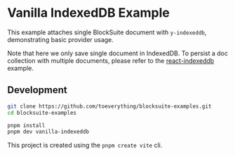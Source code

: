 # Vanilla IndexedDB Example

This example attaches single BlockSuite document with `y-indexeddb`, demonstrating basic provider usage.

Note that here we only save single document in IndexedDB. To persist a doc collection with multiple documents, please refer to the [react-indexeddb](../react-indexeddb/) example.

## Development

```sh
git clone https://github.com/toeverything/blocksuite-examples.git
cd blocksuite-examples

pnpm install
pnpm dev vanilla-indexeddb
```

This project is created using the `pnpm create vite` cli.
